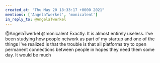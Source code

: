 ```yaml
---
created_at: "Thu May 20 18:33:17 +0000 2021"
mentions: ['AngelaTwerkel', 'monicalent']
in_reply_to: @AngelaTwerkel
---
```


@AngelaTwerkel @monicalent Exactly. It is almost entirely useless. I've been studying how people network as part of my startup and one of the things I've realized is that the trouble is that all platforms try to open permanent connections between people in hopes they need them some day. It would be much